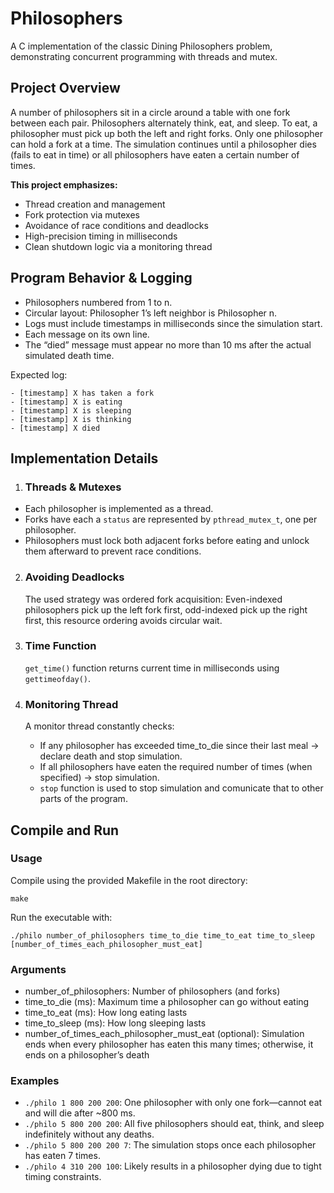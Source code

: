 # Philosophers

A C implementation of the classic Dining Philosophers problem, demonstrating concurrent programming with threads and mutex.

## Project Overview

A number of philosophers sit in a circle around a table with one fork between each pair. Philosophers alternately think, eat, and sleep. To eat, a philosopher must pick up both the left and right forks. Only one philosopher can hold a fork at a time. The simulation continues until a philosopher dies (fails to eat in time) or all philosophers have eaten a certain number of times.

**This project emphasizes:**
- Thread creation and management
- Fork protection via mutexes
- Avoidance of race conditions and deadlocks
- High-precision timing in milliseconds
- Clean shutdown logic via a monitoring thread

## Program Behavior & Logging

- Philosophers numbered from 1 to n.
- Circular layout: Philosopher 1’s left neighbor is Philosopher n.
- Logs must include timestamps in milliseconds since the simulation start.
- Each message on its own line.
- The “died” message must appear no more than 10 ms after the actual simulated death time.

Expected log:
```
- [timestamp] X has taken a fork
- [timestamp] X is eating
- [timestamp] X is sleeping
- [timestamp] X is thinking
- [timestamp] X died
```


## Implementation Details
1. ### Threads & Mutexes
- Each philosopher is implemented as a thread.
- Forks have each a `status` are represented by `pthread_mutex_t`, one per philosopher.
- Philosophers must lock both adjacent forks before eating and unlock them afterward to prevent race conditions.

2. ### Avoiding Deadlocks
   The used strategy was ordered fork acquisition: Even-indexed philosophers pick up the left fork first, odd-indexed pick up the right first, this resource ordering avoids circular wait.

4. ### Time Function
   `get_time()` function returns current time in milliseconds using `gettimeofday()`.

5. ### Monitoring Thread
   A monitor thread constantly checks:
    - If any philosopher has exceeded time_to_die since their last meal → declare death and stop simulation.
    - If all philosophers have eaten the required number of times (when specified) → stop simulation.
    - `stop` function is used to stop simulation and comunicate that to other parts of the program.

## Compile and Run

### Usage

Compile using the provided Makefile in the root directory:

```
make
```


Run the executable with:

```
./philo number_of_philosophers time_to_die time_to_eat time_to_sleep [number_of_times_each_philosopher_must_eat]
```

### Arguments
- number_of_philosophers: Number of philosophers (and forks)
- time_to_die (ms): Maximum time a philosopher can go without eating
- time_to_eat (ms): How long eating lasts
- time_to_sleep (ms): How long sleeping lasts
- number_of_times_each_philosopher_must_eat (optional): Simulation ends when every philosopher has eaten this many times; otherwise, it ends on a philosopher’s death 

### Examples
- `./philo 1 800 200 200`: One philosopher with only one fork—cannot eat and will die after ~800 ms.
- `./philo 5 800 200 200`: All five philosophers should eat, think, and sleep indefinitely without any deaths.
- `./philo 5 800 200 200 7`: The simulation stops once each philosopher has eaten 7 times.
- `./philo 4 310 200 100`: Likely results in a philosopher dying due to tight timing constraints.
